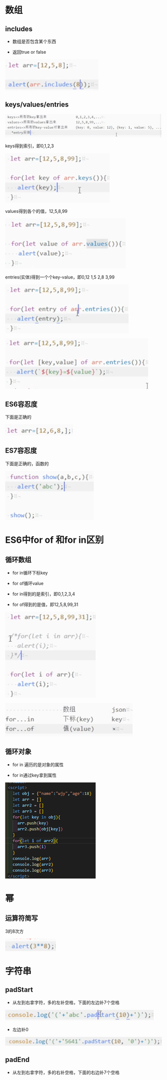 # 数组

## includes

- 数组是否包含某个东西

- 返回true or false

![image-20201214131809479](../../.vuepress/public/assets/images/image-20201214131809479.png)

## keys/values/entries

![image-20201214132636015](../../.vuepress/public/assets/images/image-20201214132636015.png)

keys得到索引，即0,1,2,3

![image-20201214132747629](../../.vuepress/public/assets/images/image-20201214132747629.png)

values得到各个的值，12,5,8,99

![image-20201214133045854](../../.vuepress/public/assets/images/image-20201214133045854.png)

entries(实体)得到一个个key-value，即0,12   1,5   2,8    3,99

![image-20201214133129662](../../.vuepress/public/assets/images/image-20201214133129662.png)

![image-20201214133243055](../../.vuepress/public/assets/images/image-20201214133243055.png)

## ES6容忍度

下面是正确的

![image-20201214134221860](../../.vuepress/public/assets/images/image-20201214134221860.png)

## ES7容忍度

下面是正确的，函数的

![image-20201214134359364](../../.vuepress/public/assets/images/image-20201214134359364.png)



# ES6中for of 和for in区别

## 循环数组

- for in循环下标key
- for of循环value

- for in得到的是索引，即0,1,2,3,4

- for of得到的是值，即12,5,8,99,31

![image-20201214132107777](../../.vuepress/public/assets/images/image-20201214132107777.png)

![image-20201214132510632](../../.vuepress/public/assets/images/image-20201214132510632.png)

## 循环对象

- for in 遍历的是对象的属性

- for in通过key拿到属性

![image-20210410123012514](../../.vuepress/public/assets/images/image-20210410123012514.png)



# 幂

## 运算符简写

3的8次方

![image-20201214133709020](../../.vuepress/public/assets/images/image-20201214133709020.png)



# 字符串

## padStart

- 从左到右拿字符，多的左补空格，下面的左边补7个空格

![image-20201214133950021](../../.vuepress/public/assets/images/image-20201214133950021.png)

- 左边补0

![image-20201214134059158](../../.vuepress/public/assets/images/image-20201214134059158.png)

## padEnd

- 从左到右拿字符，多的右补空格，下面的右边补7个空格